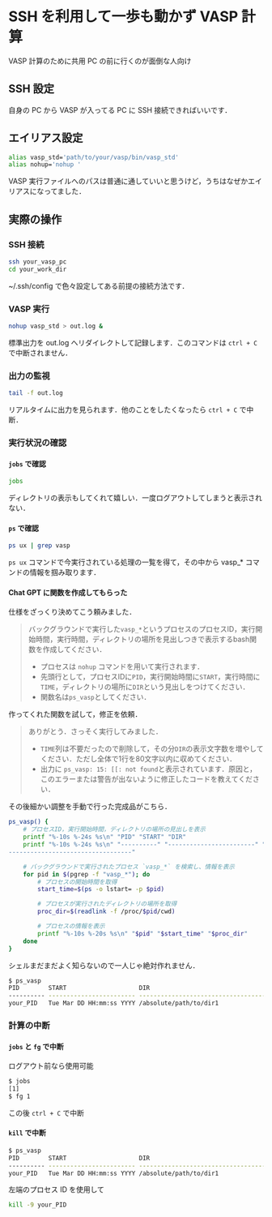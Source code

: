 # SSH を利用して一歩も動かず VASP 計算

VASP 計算のために共用 PC の前に行くのが面倒な人向け

## SSH 設定

自身の PC から VASP が入ってる PC に SSH 接続できればいいです．

## エイリアス設定

```sh
alias vasp_std='path/to/your/vasp/bin/vasp_std'
alias nohup='nohup '
```

VASP 実行ファイルへのパスは普通に通していいと思うけど，うちはなぜかエイリアスになってました．

## 実際の操作

### SSH 接続

```sh
ssh your_vasp_pc
cd your_work_dir
```

~/.ssh/config で色々設定してある前提の接続方法です．

### VASP 実行

```sh
nohup vasp_std > out.log &
```

標準出力を out.log へリダイレクトして記録します．このコマンドは `ctrl + C` で中断されません．

### 出力の監視

```sh
tail -f out.log
```

リアルタイムに出力を見られます．他のことをしたくなったら `ctrl + C` で中断．

### 実行状況の確認

#### `jobs` で確認

```sh
jobs
```

ディレクトリの表示もしてくれて嬉しい．一度ログアウトしてしまうと表示されない．

#### `ps` で確認

```sh
ps ux | grep vasp
```

`ps ux` コマンドで今実行されている処理の一覧を得て，その中から vasp_* コマンドの情報を掴み取ります．

#### Chat GPT に関数を作成してもらった

仕様をざっくり決めてこう頼みました．

> バックグラウンドで実行した`vasp_*`というプロセスのプロセスID，実行開始時間，実行時間，ディレクトリの場所を見出しつきで表示するbash関数を作成してください．
>
> - プロセスは `nohup` コマンドを用いて実行されます．
> - 先頭行として，プロセスIDに`PID`，実行開始時間に`START`，実行時間に`TIME`，ディレクトリの場所に`DIR`という見出しをつけてください．
> - 関数名は`ps_vasp`としてください．

作ってくれた関数を試して，修正を依頼．

> ありがとう．さっそく実行してみました．
>
> - `TIME`列は不要だったので削除して，その分`DIR`の表示文字数を増やしてください．ただし全体で1行を80文字以内に収めてください．
> - 出力に `ps_vasp: 15: [[: not found`と表示されています．原因と，このエラーまたは警告が出ないように修正したコードを教えてください．

その後細かい調整を手動で行った完成品がこちら．

```sh
ps_vasp() {
    # プロセスID，実行開始時間，ディレクトリの場所の見出しを表示
    printf "%-10s %-24s %s\n" "PID" "START" "DIR"
    printf "%-10s %-24s %s\n" "----------" "------------------------" "---------
----------------------------------"

    # バックグラウンドで実行されたプロセス `vasp_*` を検索し、情報を表示
    for pid in $(pgrep -f "vasp_*"); do
        # プロセスの開始時間を取得
        start_time=$(ps -o lstart= -p $pid)

        # プロセスが実行されたディレクトリの場所を取得
        proc_dir=$(readlink -f /proc/$pid/cwd)

        # プロセスの情報を表示
        printf "%-10s %-20s %s\n" "$pid" "$start_time" "$proc_dir"
    done
}
```

シェルまだまだよく知らないので一人じゃ絶対作れません．

```sh
$ ps_vasp
PID        START                    DIR
---------- ------------------------ -------------------------------------------
your_PID   Tue Mar DD HH:mm:ss YYYY /absolute/path/to/dir1
```

### 計算の中断

#### `jobs` と `fg` で中断

ログアウト前なら使用可能

```sh
$ jobs
[1]
$ fg 1
```

この後 `ctrl + C` で中断

#### `kill` で中断

```sh
$ ps_vasp
PID        START                    DIR
---------- ------------------------ -------------------------------------------
your_PID   Tue Mar DD HH:mm:ss YYYY /absolute/path/to/dir1
```

左端のプロセス ID を使用して

```sh
kill -9 your_PID
```
